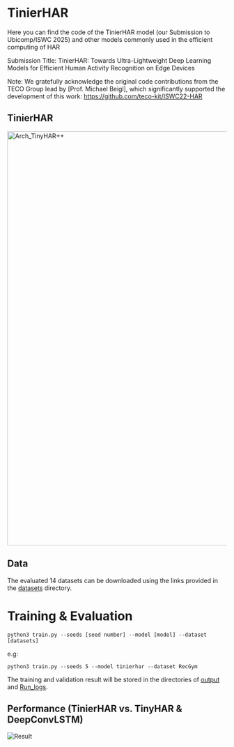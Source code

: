 # TinierHAR


Here you can find the code of the TinierHAR model (our Submission to Ubicomp/ISWC 2025) and other models commonly used in the efficient computing of HAR

Submission Title:   TinierHAR: Towards Ultra-Lightweight Deep Learning Models for Efficient Human Activity Recognition on Edge Devices

Note: We gratefully acknowledge the original code contributions from the TECO Group lead by [Prof. Michael Beigl], which significantly supported the development of this work:
https://github.com/teco-kit/ISWC22-HAR



## TinierHAR

<img width="950" alt="Arch_TinyHAR++" src="https://github.com/user-attachments/assets/3bad2af1-6676-4971-a159-adb79974686d" />


## Data
The evaluated 14 datasets can be downloaded using the links provided in the [datasets](https://anonymous.4open.science/r/TinierHAR-B2F3/datasets) directory. 

# Training & Evaluation

```
python3 train.py --seeds [seed number] --model [model] --dataset [datasets]
```
e.g:

```
python3 train.py --seeds 5 --model tinierhar --dataset RecGym
```

The training and validation result will be stored in the directories of [output](https://anonymous.4open.science/r/TinierHAR-B2F3/output) and [Run_logs](https://anonymous.4open.science/r/TinierHAR-B2F3/Run_logs).


## Performance (TinierHAR vs. TinyHAR & DeepConvLSTM)

![Result](https://github.com/user-attachments/assets/8d474b2f-d8f2-44ac-b8a9-f6a10d294883)




